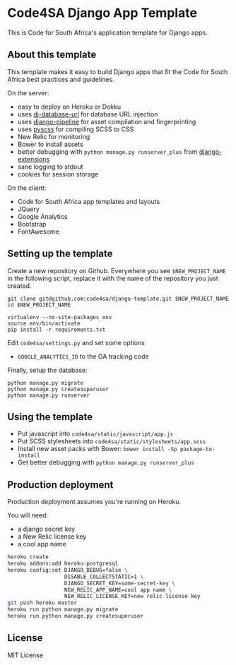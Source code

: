 Code4SA Django App Template
===========================

This is Code for South Africa's application template for Django apps.

About this template
-------------------

This template makes it easy to build Django apps that fit the Code for South Africa best practices and guidelines.

On the server:
* easy to deploy on Heroku or Dokku
* uses [dj-database-url](https://crate.io/packages/dj-database-url/) for database URL injection
* uses [django-pipeline](https://django-pipeline.readthedocs.org/en/latest/) for asset compilation and fingerprinting
* uses [pyscss](http://pyscss.readthedocs.org/en/latest/) for compiling SCSS to CSS
* New Relic for monitoring
* Bower to install assets
* better debugging with ``python manage.py runserver_plus`` from [django-extensions](http://django-extensions.readthedocs.org/en/latest/)
* sane logging to stdout
* cookies for session storage

On the client:
* Code for South Africa app templates and layouts
* JQuery
* Google Analytics
* Bootstrap
* FontAwesome

Setting up the template
-----------------------

Create a new repository on Github. Everywhere you see ``$NEW_PROJECT_NAME`` in the following script, replace it with the name of the repository you just created.

```
git clone git@github.com:code4sa/django-template.git $NEW_PROJECT_NAME
cd $NEW_PROJECT_NAME

virtualenv --no-site-packages env
source env/bin/activate
pip install -r requirements.txt
```

Edit ``code4sa/settings.py`` and set some options

* ``GOOGLE_ANALYTICS_ID`` to the GA tracking code

Finally, setup the database:

```
python manage.py migrate
python manage.py createsuperuser
python manage.py runserver
```

Using the template
------------------

* Put javascript into ``code4sa/static/javascript/app.js``
* Put SCSS stylesheets into ``code4sa/static/stylesheets/app.scss``
* Install new asset packs with Bower: ``bower install -Sp package-to-install``
* Get better debugging with ``python manage.py runserver_plus``

Production deployment
---------------------

Production deployment assumes you're running on Heroku.

You will need:

* a django secret key
* a New Relic license key
* a cool app name

```bash
heroku create
heroku addons:add heroku-postgresql
heroku config:set DJANGO_DEBUG=false \
                  DISABLE_COLLECTSTATIC=1 \
                  DJANGO_SECRET_KEY=some-secret-key \
                  NEW_RELIC_APP_NAME=cool app name \
                  NEW_RELIC_LICENSE_KEY=new relic license key
git push heroku master
heroku run python manage.py migrate
heroku run python manage.py createsuperuser
```

License
-------

MIT License
